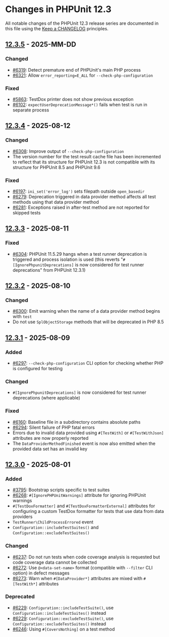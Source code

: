 # Changes in PHPUnit 12.3

All notable changes of the PHPUnit 12.3 release series are documented in this file using the [Keep a CHANGELOG](https://keepachangelog.com/) principles.

## [12.3.5] - 2025-MM-DD

### Changed

* [#6319](https://github.com/sebastianbergmann/phpunit/issues/6319): Detect premature end of PHPUnit's main PHP process
* [#6321](https://github.com/sebastianbergmann/phpunit/issues/6321): Allow `error_reporting=E_ALL` for `--check-php-configuration`

### Fixed

* [#5863](https://github.com/sebastianbergmann/phpunit/issues/5863): TestDox printer does not show previous exception
* [#6102](https://github.com/sebastianbergmann/phpunit/issues/6102): `expectUserDeprecationMessage*()` fails when test is run in separate process

## [12.3.4] - 2025-08-12

### Changed

* [#6308](https://github.com/sebastianbergmann/phpunit/pull/6308): Improve output of `--check-php-configuration`
* The version number for the test result cache file has been incremented to reflect that its structure for PHPUnit 12.3 is not compatible with its structure for PHPUnit 8.5 and PHPUnit 9.6

### Fixed

* [#6197](https://github.com/sebastianbergmann/phpunit/issues/6197): `ini_set('error_log')` sets filepath outside `open_basedir`
* [#6279](https://github.com/sebastianbergmann/phpunit/issues/6279): Deprecation triggered in data provider method affects all test methods using that data provider method
* [#6281](https://github.com/sebastianbergmann/phpunit/issues/6281): Exceptions raised in after-test method are not reported for skipped tests

## [12.3.3] - 2025-08-11

### Fixed

* [#6304](https://github.com/sebastianbergmann/phpunit/issues/6304): PHPUnit 11.5.29 hangs when a test runner deprecation is triggered and process isolation is used (this reverts "`#[IgnorePhpunitDeprecations]` is now considered for test runner deprecations" from PHPUnit 12.3.1)

## [12.3.2] - 2025-08-10

### Changed

* [#6300](https://github.com/sebastianbergmann/phpunit/issues/6300): Emit warning when the name of a data provider method begins with `test`
* Do not use `SplObjectStorage` methods that will be deprecated in PHP 8.5

## [12.3.1] - 2025-08-09

### Added

* [#6297](https://github.com/sebastianbergmann/phpunit/issues/6297): `--check-php-configuration` CLI option for checking whether PHP is configured for testing

### Changed

* `#[IgnorePhpunitDeprecations]` is now considered for test runner deprecations (where applicable)

### Fixed

* [#6160](https://github.com/sebastianbergmann/phpunit/issues/6160): Baseline file in a subdirectory contains absolute paths
* [#6294](https://github.com/sebastianbergmann/phpunit/issues/6294): Silent failure of PHP fatal errors
* Errors due to invalid data provided using `#[TestWith]` or `#[TestWithJson]` attributes are now properly reported
* The `DataProviderMethodFinished` event is now also emitted when the provided data set has an invalid key

## [12.3.0] - 2025-08-01

### Added

* [#3795](https://github.com/sebastianbergmann/phpunit/issues/3795): Bootstrap scripts specific to test suites
* [#6268](https://github.com/sebastianbergmann/phpunit/pull/6268): `#[IgnorePHPUnitWarnings]` attribute for ignoring PHPUnit warnings
* `#[TestDoxFormatter]` and `#[TestDoxFormatterExternal]` attributes for configuring a custom TestDox formatter for tests that use data from data providers
* `TestRunner\ChildProcessErrored` event
* `Configuration::includeTestSuites()` and `Configuration::excludeTestSuites()`

### Changed

* [#6237](https://github.com/sebastianbergmann/phpunit/issues/6237): Do not run tests when code coverage analysis is requested but code coverage data cannot be collected
* [#6272](https://github.com/sebastianbergmann/phpunit/issues/6272): Use `@<data-set-name>` format (compatible with `--filter` CLI option) in defect messages
* [#6273](https://github.com/sebastianbergmann/phpunit/pull/6273): Warn when `#[DataProvider*]` attributes are mixed with `#[TestWith*]` attributes

### Deprecated

* [#6229](https://github.com/sebastianbergmann/phpunit/issues/6229): `Configuration::includeTestSuite()`, use `Configuration::includeTestSuites()` instead
* [#6229](https://github.com/sebastianbergmann/phpunit/issues/6229): `Configuration::excludeTestSuite()`, use `Configuration::excludeTestSuites()` instead
* [#6246](https://github.com/sebastianbergmann/phpunit/issues/6246): Using `#[CoversNothing]` on a test method

[12.3.5]: https://github.com/sebastianbergmann/phpunit/compare/12.3.4...12.3
[12.3.4]: https://github.com/sebastianbergmann/phpunit/compare/12.3.3...12.3.4
[12.3.3]: https://github.com/sebastianbergmann/phpunit/compare/12.3.2...12.3.3
[12.3.2]: https://github.com/sebastianbergmann/phpunit/compare/12.3.1...12.3.2
[12.3.1]: https://github.com/sebastianbergmann/phpunit/compare/12.3.0...12.3.1
[12.3.0]: https://github.com/sebastianbergmann/phpunit/compare/12.2.9...12.3.0
